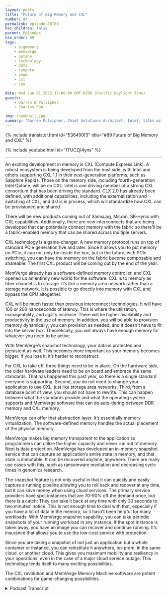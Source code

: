 ```yaml
---
layout: posts
title: "Future of Big Memory and CXL"
number: 89
permalink: episode-EDT89
has_children: false
parent: Episodes
nav_order: 89
tags:
    - bigmemory
    - memverge
    - optane
    - technology
    - data
    - compute
    - pmem
    - cxl
    - ceo

date: Wed Jun 01 2022 17:00:00 GMT-0700 (Pacific Daylight Time)
guests:
    - Darren W Pulsipher
    - Charles Fan

img: thumbnail.jpg
summary: "Darren Pulsipher, Chief Solutions Architect, Intel, talks with Charles Fan, CEO of MemVerge, about how the CXL revolution and MemVerge’s software are the future of big memory."
---
```


{% include transistor.html id="536490f3" title="#89 Future of Big Memory and CXL" %}

{% include youtube.html id="1TUCZjI4yns" %}

---

<p>An exciting development in memory is CXL (Compute Express Link). A robust ecosystem is being developed from the host side, with Intel and others supporting CXL 1.1 in their next-generation platforms, such as Sapphire Rapids. Those on the memory side, including fourth-generation Intel Optane, will be on CXL. Intel is one driving member of a strong CXL consortium that has been driving the standard. CLX 2.0 has already been defined, with additional capabilities, including the externalization and switching of CXL, and 3.0 is in process, which will standardize how CXL can be provisioned and shared.</p>
<p>There will be new products coming out of Samsung, Micron, SK-Hynix with CXL capabilities. Additionally, there are new interconnects that are being developed that can potentially connect memory with the fabric so there'll be a fabric-enabled memory that can be shared across multiple servers.</p>
<p>CXL technology is a game-changer. A new memory protocol runs on top of standard PCIe generation five and later. Since it allows you to put memory on PCIe, it can not only be inside the box, but in the future, with PCIe switching, you can have the memory on the fabric become composable and shareable.  The first CXL product will be coming out by the end of the year.</p>
<p>MemVerge already has a software-defined memory controller, and CXL opened up an entirely new world for the software. CXL is to memory as fiber channel is to storage. It’s like a memory area network rather than a storage network. It is possible to go directly into memory with CXL and bypass the CPU altogether.</p>
<p>CXL will be much faster than previous interconnect technologies.  It will have 100 or 200 nanoseconds of latency. This is where the utilization, manageability, and agility increase. There will be higher availability and productivity in the use of memory. In addition, you will be able to provision memory dynamically; you can provision as needed, and it doesn't have to fit into the server box. Theoretically, you will always have enough memory for whatever you need to be active.</p>
<p>With MemVerge’s snapshot technology, your data is protected and persistent as well. This becomes more important as your memory becomes bigger. If you lose it, it’s harder to reconstruct.</p>
<p>For CXL to take off, three things need to be in place. On the hardware side, the older hardware leaders need to be on board and embrace the same standards. That has happened this past year, so there is a single standard everyone is supporting. Second, you do not need to change your application to use CXL, just like storage area networks. Third, from a database point of view, you should not have to rewrite. This can happen between what the standards provide and what the operating system supports and MemVerge software that can do auto-tiering between DDR memory and CXL memory.</p>
<p>MemVerge can offer that abstraction layer. It’s essentially memory virtualization. The software-defined memory handles the actual placement of the physical memory.</p>
<p>MemVerge makes big memory transparent to the application so programmers can utilize the higher capacity and never run out of memory. Next is data protection. MemVerge has developed an in-memory snapshot service that can capture an application’s entire state in memory, and that state is immutable. It can be recovered anytime, anywhere. There are many use cases with this, such as ransomware mediation and decreasing cycle times in genomics research.</p>
<p>The snapshot feature is not only useful in that it can quickly and easily capture a running pipeline allowing you to roll back and recover at any time, but it can save money when using cloud services. The primary service providers have spot instances that are 70-90% off the demand price, but there is a catch: They can take it back at any time with only 30 seconds to two minutes’ notice. This is not enough time to deal with that, especially if you have a lot of data in the memory, so it hasn’t been helpful for many workloads. With MemVerge snapshot capability, you can take periodic snapshots of your running workload in any instance. If the spot instance is taken away, you have an image you can recover and continue running. It’s insurance that allows you to use the low-cost service with protection.</p>
<p>Since you are taking a snapshot of not just an application but a whole container or instance, you can reinstitute it anywhere, on-prem, in the same cloud, or another cloud. This gives you maximum mobility and resiliency in your operations, even in the case of a major cloud service outage. This technology lends itself to many exciting possibilities.</p>
<p>The CXL revolution and MemVerge Memory Machine software are potent combinations for game-changing possibilities. </p>
<p>

<details>
<summary> Podcast Transcript </summary>

<p></p>

</details>
